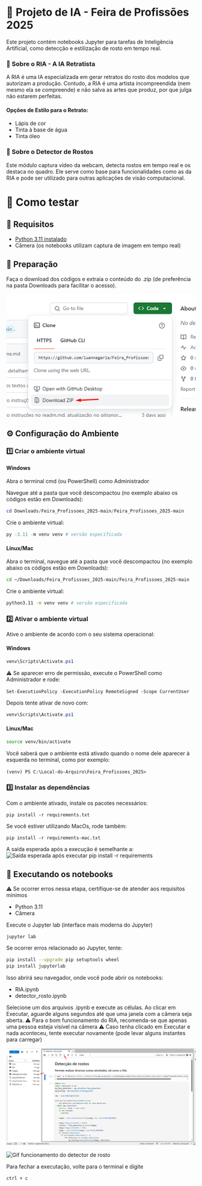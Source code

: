 # 🤖 Projeto de IA - Feira de Profissões 2025 

Este projeto contém notebooks Jupyter para tarefas de Inteligência Artificial, como detecção e estilização de rosto em tempo real.

### 🎨 Sobre o RIA - A IA Retratista
A RIA é uma IA especializada em gerar retratos do rosto dos modelos que autorizam a produção. Contudo, a RIA é uma artista incompreendida (nem mesmo ela se compreende) e não salva as artes que produz, por que julga não estarem perfeitas.


#### Opções de Estilo para o Retrato:

- Lápis de cor
- Tinta à base de água
- Tinta óleo

### 🫥 Sobre o Detector de Rostos

Este módulo captura vídeo da webcam, detecta rostos em tempo real e os destaca no quadro. Ele serve como base para funcionalidades como as da RIA e pode ser utilizado para outras aplicações de visão computacional.

# 🧪 Como testar

## 📁 Requisitos

- [Python 3.11 instalado ](https://www.python.org/downloads/release/python-3110/)
- Câmera (os notebooks utilizam captura de imagem em tempo real)


## 🚀 Preparação 
Faça o download dos códigos e extraia o conteúdo do .zip (de preferência na pasta Downloads para facilitar o acesso).

![Print do botão de Download do GitHub](images/download.png)

## ⚙️ Configuração do Ambiente

### 1️⃣ Criar o ambiente virtual

#### Windows
Abra o terminal cmd (ou PowerShell) como Administrador

Navegue até a pasta que você descompactou (no exemplo abaixo os códigos estão em Downloads):

```PowerShell
cd Downloads/Feira_Profissoes_2025-main/Feira_Profissoes_2025-main
```

Crie o ambiente virtual:
```PowerShell
py -3.11 -m venv venv # versão especificada
```

#### Linux/Mac
Abra o terminal, navegue até a pasta que você descompactou (no exemplo abaixo os códigos estão em Downloads):

```Bash
cd ~/Downloads/Feira_Profissoes_2025-main/Feira_Profissoes_2025-main
```

Crie o ambiente virtual:
```Bash
python3.11 -m venv venv # versão especificada
```

### 2️⃣ Ativar o ambiente virtual
Ative o ambiente de acordo com o seu sistema operacional:

#### Windows
```PowerShell
venv\Scripts\Activate.ps1
```
⚠️ Se aparecer erro de permissão, execute o PowerShell como Administrador e rode:

```Set-ExecutionPolicy -ExecutionPolicy RemoteSigned -Scope CurrentUser```

Depois tente ativar de novo com:
```PowerShell
venv\Scripts\Activate.ps1
```

#### Linux/Mac
```bash
source venv/bin/activate
```

Você saberá que o ambiente está ativado quando o nome dele aparecer à esquerda no terminal, como por exemplo:

```(venv) PS C:\Local-do-Arquiro\Feira_Profissoes_2025> ```

### 3️⃣ Instalar as dependências
Com o ambiente ativado, instale os pacotes necessários:

```
pip install -r requirements.txt
```

Se você estiver utilizando MacOs, rode também:

```
pip install -r requirements-mac.txt
```

A saída esperada após a execução é semelhante a:
![Saída esperada após executar pip install -r requirements](images/output-requirements.png)

## 📓 Executando os notebooks

⚠️ Se ocorrer erros nessa etapa, certifique-se de atender aos requisitos mínimos 
- Python 3.11 
- Câmera 

Execute o Jupyter lab (interface mais moderna do Jupyter)
```
jupyter lab
```

Se ocorrer erros relacionado ao Jupyter, tente:
```bash
pip install --upgrade pip setuptools wheel
pip install jupyterlab
```

Isso abrirá seu navegador, onde você pode abrir os notebooks:

- RIA.ipynb
- detector_rosto.ipynb

Selecione um dos arquivos .ipynb e execute as células. Ao clicar em Executar, aguarde alguns segundos até que uma janela com a câmera seja aberta.
⚠️ Para o bom funcionamento do RIA, recomenda-se que apenas uma pessoa esteja visível na câmera
⚠️ Caso tenha clicado em Executar e nada aconteceu, tente executar novamente (pode levar alguns instantes para carregar)

![Interface do jupyter](images/jupyter.png)

![Gif funcionamento do detector de rosto](images/gif-detector.gif)

Para fechar a executação, volte para o terminal e digite
```
ctrl + c
```